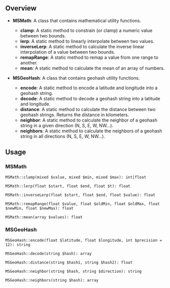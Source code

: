 
## Overview

- **MSMath**: A class that contains mathematical utility functions.
  - **clamp**: A static method to constrain (or clamp) a numeric value between two bounds.
  - **lerp**: A static method to linearly interpolate between two values.
  - **inverseLerp**: A static method to calculate the inverse linear interpolation of a value between two bounds.
  - **remapRange**: A static method to remap a value from one range to another.
  - **mean**: A static method to calculate the mean of an array of numbers.


- **MSGeoHash**: A class that contains geohash utility functions.
  - **encode**: A static method to encode a latitude and longitude into a geohash string.
  - **decode**: A static method to decode a geohash string into a latitude and longitude.
  - **distance**: A static method to calculate the distance between two geohash strings. Returns the distance in kilometers.
  - **neighbor**: A static method to calculate the neighbor of a geohash string in a given direction (N, S, E, W, NW...).
  - **neighbors**: A static method to calculate the neighbors of a geohash string in all directions (N, S, E, W, NW...).

## Usage
### MSMath    
```MSMath::clamp(mixed $value, mixed $min, mixed $max): int|float```

```MSMath::lerp(float $start, float $end, float $t): float```

```MSMath::inverseLerp(float $start, float $end, float $value): float```

```MSMath::remapRange(float $value, float $oldMin, float $oldMax, float $newMin, float $newMax): float```

```MSMath::mean(array $values): float```


### MSGeoHash
```MSGeoHash::encode(float $latitude, float $longitude, int $precision = 12): string```

```MSGeoHash::decode(string $hash): array```

```MSGeoHash::distance(string $hash1, string $hash2): float```

```MSGeoHash::neighbor(string $hash, string $direction): string```

```MSGeoHash::neighbors(string $hash): array```
